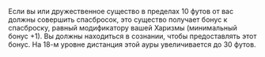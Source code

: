 Если вы или дружественное существо в пределах 10 футов от вас должны совершить спасбросок, это существо получает бонус к спасброску, равный модификатору вашей Харизмы (минимальный бонус +1). Вы должны находиться в сознании, чтобы предоставлять этот бонус. На 18-м уровне дистанция этой ауры увеличивается до 30 футов.